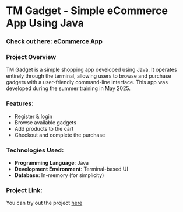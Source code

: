 # TM Gadget - Simple eCommerce App Using Java

### Check out here: [eCommerce App](https://onlinegdb.com/W_akeZ5Is)

### Project Overview
TM Gadget is a simple shopping app developed using Java. It operates entirely through the terminal, allowing users to browse and purchase gadgets with a user-friendly command-line interface. This app was developed during the summer training in May 2025.

### Features:
- Register & login
- Browse available gadgets
- Add products to the cart
- Checkout and complete the purchase

### Technologies Used:
- **Programming Language**: Java
- **Development Environment**: Terminal-based UI
- **Database**: In-memory (for simplicity)

### Project Link:
You can try out the project [here](https://onlinegdb.com/W_akeZ5Is)
